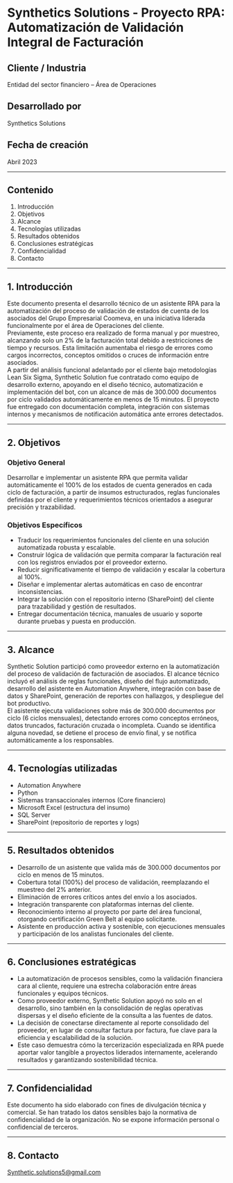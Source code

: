 
# Synthetics Solutions - Proyecto RPA: Automatización de Validación Integral de Facturación

## Cliente / Industria  
Entidad del sector financiero – Área de Operaciones

## Desarrollado por  
Synthetics Solutions

## Fecha de creación  
Abril 2023

---

## Contenido  
1. Introducción
2. Objetivos
3. Alcance
4. Tecnologías utilizadas
5. Resultados obtenidos
6. Conclusiones estratégicas
7. Confidencialidad
8. Contacto

---

## 1. Introducción  
Este documento presenta el desarrollo técnico de un asistente RPA para la automatización del proceso de validación de estados de cuenta de los asociados del Grupo Empresarial Coomeva, en una iniciativa liderada funcionalmente por el área de Operaciones del cliente.  
Previamente, este proceso era realizado de forma manual y por muestreo, alcanzando solo un 2% de la facturación total debido a restricciones de tiempo y recursos. Esta limitación aumentaba el riesgo de errores como cargos incorrectos, conceptos omitidos o cruces de información entre asociados.  
A partir del análisis funcional adelantado por el cliente bajo metodologías Lean Six Sigma, Synthetic Solution fue contratado como equipo de desarrollo externo, apoyando en el diseño técnico, automatización e implementación del bot, con un alcance de más de 300.000 documentos por ciclo validados automáticamente en menos de 15 minutos. El proyecto fue entregado con documentación completa, integración con sistemas internos y mecanismos de notificación automática ante errores detectados.

---

## 2. Objetivos

### Objetivo General  
Desarrollar e implementar un asistente RPA que permita validar automáticamente el 100% de los estados de cuenta generados en cada ciclo de facturación, a partir de insumos estructurados, reglas funcionales definidas por el cliente y requerimientos técnicos orientados a asegurar precisión y trazabilidad.

### Objetivos Específicos  
- Traducir los requerimientos funcionales del cliente en una solución automatizada robusta y escalable.  
- Construir lógica de validación que permita comparar la facturación real con los registros enviados por el proveedor externo.  
- Reducir significativamente el tiempo de validación y escalar la cobertura al 100%.  
- Diseñar e implementar alertas automáticas en caso de encontrar inconsistencias.  
- Integrar la solución con el repositorio interno (SharePoint) del cliente para trazabilidad y gestión de resultados.  
- Entregar documentación técnica, manuales de usuario y soporte durante pruebas y puesta en producción.

---

## 3. Alcance  
Synthetic Solution participó como proveedor externo en la automatización del proceso de validación de facturación de asociados. El alcance técnico incluyó el análisis de reglas funcionales, diseño del flujo automatizado, desarrollo del asistente en Automation Anywhere, integración con base de datos y SharePoint, generación de reportes con hallazgos, y despliegue del bot productivo.  
El asistente ejecuta validaciones sobre más de 300.000 documentos por ciclo (6 ciclos mensuales), detectando errores como conceptos erróneos, datos truncados, facturación cruzada o incompleta. Cuando se identifica alguna novedad, se detiene el proceso de envío final, y se notifica automáticamente a los responsables.

---

## 4. Tecnologías utilizadas  
- Automation Anywhere  
- Python  
- Sistemas transaccionales internos (Core financiero)  
- Microsoft Excel (estructura del insumo)  
- SQL Server  
- SharePoint (repositorio de reportes y logs)  

---

## 5. Resultados obtenidos  
- Desarrollo de un asistente que valida más de 300.000 documentos por ciclo en menos de 15 minutos.  
- Cobertura total (100%) del proceso de validación, reemplazando el muestreo del 2% anterior.  
- Eliminación de errores críticos antes del envío a los asociados.  
- Integración transparente con plataformas internas del cliente.  
- Reconocimiento interno al proyecto por parte del área funcional, otorgando certificación Green Belt al equipo solicitante.  
- Asistente en producción activa y sostenible, con ejecuciones mensuales y participación de los analistas funcionales del cliente.

---

## 6. Conclusiones estratégicas  
- La automatización de procesos sensibles, como la validación financiera cara al cliente, requiere una estrecha colaboración entre áreas funcionales y equipos técnicos.  
- Como proveedor externo, Synthetic Solution apoyó no solo en el desarrollo, sino también en la consolidación de reglas operativas dispersas y el diseño eficiente de la consulta a las fuentes de datos.  
- La decisión de conectarse directamente al reporte consolidado del proveedor, en lugar de consultar factura por factura, fue clave para la eficiencia y escalabilidad de la solución.  
- Este caso demuestra cómo la tercerización especializada en RPA puede aportar valor tangible a proyectos liderados internamente, acelerando resultados y garantizando sostenibilidad técnica.

---

## 7. Confidencialidad  
Este documento ha sido elaborado con fines de divulgación técnica y comercial. Se han tratado los datos sensibles bajo la normativa de confidencialidad de la organización. No se expone información personal o confidencial de terceros.

---

## 8. Contacto  
Synthetic.solutions5@gmail.com
